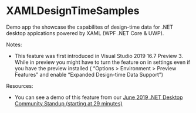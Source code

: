 # XAMLDesignTimeSamples

Demo app the showcase the capabilites of design-time data for .NET desktop applcations powered by XAML (WPF .NET Core & UWP). 

Notes:

* This feature was first introduced in Visual Studio 2019 16.7 Preview 3. While in preview you might have to turn the feature on in settings even if you have the preview installed ( “Options > Environment > Preview Features” and enable “Expanded Design-time Data Support”)

Resources:
* You can see a demo of this feature from our [June 2019 .NET Desktop Community Standup (starting at 29 minutes)](https://youtu.be/q7ODj3RJnME?t=1765)
